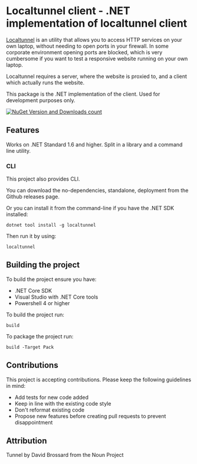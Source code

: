 # Localtunnel client - .NET implementation of localtunnel client
[Localtunnel](https://github.com/localtunnel/localtunnel) is an utility that allows you to access HTTP services on your own laptop, without needing to open ports in your firewall. In some corporate environment opening ports are blocked, which is very cumbersome if you want to test a responsive website running on your own laptop.

Localtunnel requires a server, where the website is proxied to, and a client which actually runs the website.

This package is the .NET implementation of the client. Used for development purposes only.

[![NuGet Version and Downloads count](https://buildstats.info/nuget/LocaltunnelClient?includePreReleases=true)](https://www.nuget.org/packages/LocaltunnelClient)

## Features

Works on .NET Standard 1.6 and higher. Split in a library and a command line utility.

### CLI
This project also provides CLI. 

You can download the no-dependencies, standalone, deployment from the Github releases page.

Or you can install it from the command-line if you have the .NET SDK installed:

    dotnet tool install -g localtunnel

Then run it by using:

    localtunnel

## Building the project
To build the project ensure you have:

- .NET Core SDK
- Visual Studio with .NET Core tools
- Powershell 4 or higher

To build the project run:

    build

To package the project run:

    build -Target Pack

## Contributions
This project is accepting contributions. Please keep the following guidelines in mind:

- Add tests for new code added
- Keep in line with the existing code style
- Don't reformat existing code
- Propose new features before creating pull requests to prevent disappointment

## Attribution

Tunnel by David Brossard from the Noun Project